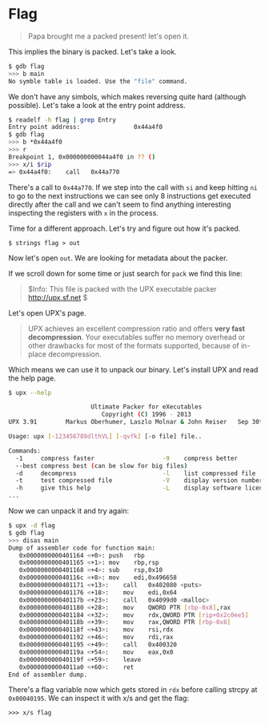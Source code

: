 # Flag

> Papa brought me a packed present! let's open it.

This implies the binary is packed. Let's take a look.

```bash
$ gdb flag
>>> b main
No symble table is loaded. Use the "file" command.
```

We don't have any simbols, which makes reversing quite hard (although possible).
Let's take a look at the entry point address.

```bash
$ readelf -h flag | grep Entry
Entry point address:               0x44a4f0
$ gdb flag
>>> b *0x44a4f0
>>> r
Breakpoint 1, 0x000000000044a4f0 in ?? ()
>>> x/i $rip
=> 0x44a4f0:	call   0x44a770
```

There's a call to `0x44a770`. If we step into the call with `si` and keep hitting `ni` to go to the next instructions we can see only 8 instructions get executed directly after the call and we can't seem to find anything interesting inspecting the registers with `x` in the process.

Time for a different approach. Let's try and figure out how it's packed.

`$ strings flag > out`

Now let's open `out`. We are looking for metadata about the packer.

If we scroll down for some time or just search for `pack` we find this line:

> $Info: This file is packed with the UPX executable packer http://upx.sf.net $

Let's open UPX's page.

> UPX achieves an excellent compression ratio and offers **very fast decompression**. Your executables suffer no memory overhead or other drawbacks for most of the formats supported, because of in-place decompression.

Which means we can use it to unpack our binary. Let's install UPX and read the help page.

```bash
$ upx --help

                       Ultimate Packer for eXecutables
                          Copyright (C) 1996 - 2013
UPX 3.91        Markus Oberhumer, Laszlo Molnar & John Reiser   Sep 30th 2013

Usage: upx [-123456789dlthVL] [-qvfk] [-o file] file..

Commands:
  -1     compress faster                   -9    compress better
  --best compress best (can be slow for big files)
  -d     decompress                        -l    list compressed file
  -t     test compressed file              -V    display version number
  -h     give this help                    -L    display software license
...
```

Now we can unpack it and try again:

```bash
$ upx -d flag
$ gdb flag
>>> disas main
Dump of assembler code for function main:
   0x0000000000401164 <+0>:	push   rbp
   0x0000000000401165 <+1>:	mov    rbp,rsp
   0x0000000000401168 <+4>:	sub    rsp,0x10
   0x000000000040116c <+8>:	mov    edi,0x496658
   0x0000000000401171 <+13>:	call   0x402080 <puts>
   0x0000000000401176 <+18>:	mov    edi,0x64
   0x000000000040117b <+23>:	call   0x4099d0 <malloc>
   0x0000000000401180 <+28>:	mov    QWORD PTR [rbp-0x8],rax
   0x0000000000401184 <+32>:	mov    rdx,QWORD PTR [rip+0x2c0ee5]        # 0x6c2070 <flag>
   0x000000000040118b <+39>:	mov    rax,QWORD PTR [rbp-0x8]
   0x000000000040118f <+43>:	mov    rsi,rdx
   0x0000000000401192 <+46>:	mov    rdi,rax
   0x0000000000401195 <+49>:	call   0x400320
   0x000000000040119a <+54>:	mov    eax,0x0
   0x000000000040119f <+59>:	leave  
   0x00000000004011a0 <+60>:	ret    
End of assembler dump.
```

There's a flag variable now which gets stored in `rdx` before calling strcpy at `0x00040195`. We can inspect it with x/s and get the flag:

`>>> x/s flag`
